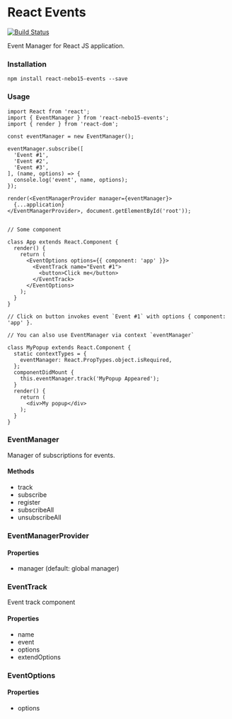 # React Events

[![Build Status](https://travis-ci.org/Nebo15/react-nebo15-events.svg?branch=master)](https://travis-ci.org/Nebo15/react-nebo15-events)

Event Manager for React JS application.

### Installation

```
npm install react-nebo15-events --save
```

### Usage

```
import React from 'react';
import { EventManager } from 'react-nebo15-events';
import { render } from 'react-dom';

const eventManager = new EventManager();

eventManager.subscribe([
  'Event #1',
  'Event #2',
  'Event #3',
], (name, options) => {
  console.log('event', name, options);
});

render(<EventManagerProvider manager={eventManager}>
  {...application}
</EventManagerProvider>, document.getElementById('root'));


// Some component

class App extends React.Component {
  render() {
    return (
      <EventOptions options={{ component: 'app' }}>
        <EventTrack name="Event #1">
          <button>Click me</button>
        </EventTrack>
      </EventOptions>
    );
  }
}

// Click on button invokes event `Event #1` with options { component: 'app' }.

// You can also use EventManager via context `eventManager`

class MyPopup extends React.Component {
  static contextTypes = {
    eventManager: React.PropTypes.object.isRequired,
  };
  componentDidMount {
    this.eventManager.track('MyPopup Appeared');
  }
  render() {
    return (
      <div>My popup</div>
    );
  }
}

```

### EventManager

Manager of subscriptions for events.

#### Methods

- track
- subscribe
- register
- subscribeAll
- unsubscribeAll

### EventManagerProvider

#### Properties

- manager (default: global manager)

### EventTrack

Event track component

#### Properties

- name
- event
- options
- extendOptions

### EventOptions

#### Properties

- options
